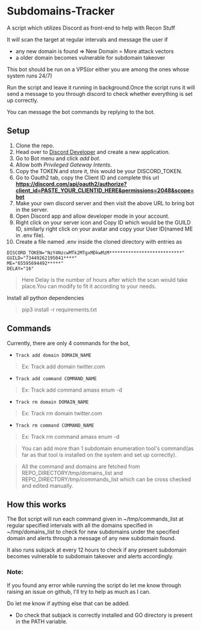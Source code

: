 # Subdomains-Tracker
A script which utilizes Discord as front-end to help with Recon Stuff

It will scan the target at regular intervals and message the user if 
* any new domain is found => New Domain = More attack vectors
* a older domain becomes vulnerable for subdomain takeover

This bot should be run on a VPS(or either you are among the ones whose system runs 24/7)

Run the script and leave it running in background.Once the script runs it will send a message to you through discord to check whether everything is set up correctly.

You can message the bot commands by replying to the bot.
## Setup
1. Clone the repo.
2. Head over to [Discord Developer](https://discord.com/developers/applications) and create a new application.
3. Go to Bot menu and click *add bot*.
4. Allow both *Privileged Gateway Intents*.
5. Copy the TOKEN and store it, this would be your DISCORD_TOKEN.
6. Go to Oauth2 tab, copy the Client ID and complete this url **https://discord.com/api/oauth2/authorize?client_id=PASTE_YOUR_CLIENTID_HERE&permissions=2048&scope=bot**
7. Make your own discord server and then visit the above URL to bring bot in the server.
8. Open Discord app and allow developer mode in your account.
9. Right click on your server icon and Copy ID which would be the GUILD ID, similarly right click on your avatar and copy your User ID(named ME in .env file).
10. Create a file named .env inside the cloned directory with entries as
```
DISCORD_TOKEN="NzY4NzcwMTk2MTgxMDkwMzM***************************"
GUILD="73449262195041****"
ME="65595694492*****"
DELAY="16"
``` 
> Here Delay is the number of hours after which the scan would take place.You can modify to fit it according to your needs.

Install all python dependencies

> pip3 install -r requirements.txt
## Commands

Currently, there are only 4 commands for the bot,
* `Track add domain DOMAIN_NAME`
> Ex: Track add domain twitter.com 
* `Track add command COMMAND_NAME`
> Ex: Track add command amass enum -d
* `Track rm domain DOMAIN_NAME`
> Ex: Track rm domain twitter.com
* `Track rm command COMMAND_NAME`
> Ex: Track rm command amass enum -d
 
> You can add more than 1 subdomain enumeration tool's command(as far as that tool is installed on the system and set up correctly).

> All the command and domains are fetched from REPO\_DIRECTORY/tmp/domains\_list and REPO\_DIRECTORY/tmp/commands\_list which can be cross checked and edited manually.

## How this works

The Bot script will run each command given in ~/tmp/commands\_list at regular specified intervals with all the domains specified in ~/tmp/domains\_list to check for new subdomains under the specified domain and alerts through a message of any new subdomain found.

It also runs subjack at every 12 hours to check if any present subdomain becomes vulnerable to subdomain takeover and alerts accordingly.

### Note:
If you found any error while running the script do let me know through raising an issue on github, I'll try to help as much as I can.

Do let me know if aything else that can be added.

- Do check that subjack is correctly installed and GO directory is present in the PATH variable.
